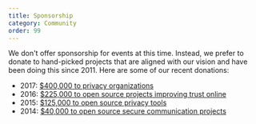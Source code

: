```yaml
---
title: Sponsorship
category: Community
order: 99
---
```

<html><body><p>We don't offer sponsorship for events at this time. Instead, we prefer to donate to hand-picked projects that are aligned with our vision and have been doing this since 2011. Here are some of our recent donations:</p>&#xD;
&#xD;
<ul><li>2017: <a href="https://spreadprivacy.com/2017-donations-d6e4e4230b88">$400,000 to privacy organizations</a></li>&#xD;
  <li>2016: <a href="https://duck.co/blog/post/303/2016-foss-donations-announcement">$225,000 to open source projects improving trust online</a></li>&#xD;
  <li>2015: <a href="https://duck.co/blog/post/154/donations_2015">$125,000 to open source privacy tools</a></li>&#xD;
  <li>2014: <a href="https://duck.co/blog/post/72/foss2014">$40,000 to open source secure communication projects</a></li>&#xD;
</ul></body></html>